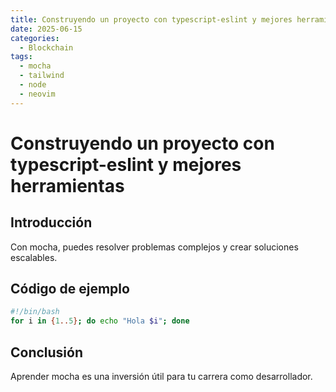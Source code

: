 ```yaml
---
title: Construyendo un proyecto con typescript-eslint y mejores herramientas
date: 2025-06-15
categories:
  - Blockchain
tags:
  - mocha
  - tailwind
  - node
  - neovim
---
```


# Construyendo un proyecto con typescript-eslint y mejores herramientas

## Introducción

Con mocha, puedes resolver problemas complejos y crear soluciones escalables.

## Código de ejemplo

```bash
#!/bin/bash
for i in {1..5}; do echo "Hola $i"; done
```

## Conclusión

Aprender mocha es una inversión útil para tu carrera como desarrollador.